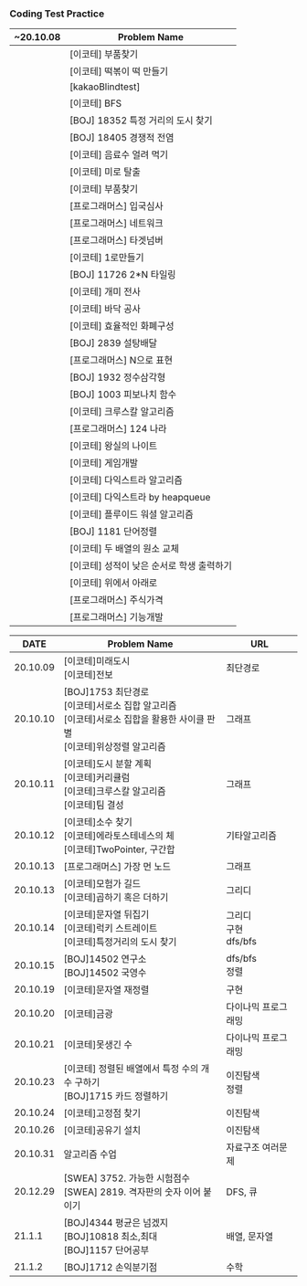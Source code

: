 ### Coding Test Practice



| ~20.10.08 | Problem Name                              |
| --------- | ----------------------------------------- |
|           | [이코테] 부품찾기                         |
|           | [이코테] 떡볶이 떡 만들기                 |
|           | [kakaoBlindtest]                          |
|           | [이코테] BFS                              |
|           | [BOJ] 18352 특정 거리의 도시 찾기         |
|           | [BOJ] 18405 경쟁적 전염                   |
|           | [이코테] 음료수 얼려 먹기                 |
|           | [이코테] 미로 탈출                        |
|           | [이코테] 부품찾기                         |
|           | [프로그래머스] 입국심사                   |
|           | [프로그래머스] 네트워크                   |
|           | [프로그래머스] 타겟넘버                   |
|           | [이코테] 1로만들기                        |
|           | [BOJ] 11726 2*N 타일링                    |
|           | [이코테] 개미 전사                        |
|           | [이코테] 바닥 공사                        |
|           | [이코테] 효율적인 화폐구성                |
|           | [BOJ] 2839 설탕배달                       |
|           | [프로그래머스] N으로 표현                 |
|           | [BOJ] 1932 정수삼각형                     |
|           | [BOJ] 1003 피보나치 함수                  |
|           | [이코테] 크루스칼 알고리즘                |
|           | [프로그래머스] 124 나라                   |
|           | [이코테] 왕실의 나이트                    |
|           | [이코테] 게임개발                         |
|           | [이코테] 다익스트라 알고리즘              |
|           | [이코테] 다익스트라 by heapqueue          |
|           | [이코테] 플루이드 워셜 알고리즘           |
|           | [BOJ] 1181 단어정렬                       |
|           | [이코테] 두 배열의 원소 교체              |
|           | [이코테] 성적이 낮은 순서로 학생 출력하기 |
|           | [이코테] 위에서 아래로                    |
|           | [프로그래머스] 주식가격                   |
|           | [프로그래머스] 기능개발                   |



| DATE     | Problem Name                                                 | URL                         |
| -------- | ------------------------------------------------------------ | --------------------------- |
| 20.10.09 | [이코테]미래도시  <br>[이코테]전보                           | 최단경로                    |
| 20.10.10 | [BOJ]1753 최단경로<br>[이코테]서로소 집합 알고리즘<br>[이코테]서로소 집합을 활용한 사이클 판별<br>[이코테]위상정렬 알고리즘 | 그래프                      |
| 20.10.11 | [이코테]도시 분할 계획<br/>[이코테]커리큘럼<br/>[이코테]크루스칼 알고리즘<br>[이코테]팀 결성 | 그래프                      |
| 20.10.12 | [이코테]소수 찾기<br/>[이코테]에라토스테네스의 체<br/>[이코테]TwoPointer, 구간합 | 기타알고리즘                |
| 20.10.13 | [프로그래머스] 가장 먼 노드                                  | 그래프                      |
| 20.10.13 | [이코테]모험가 길드<br/>[이코테]곱하기 혹은 더하기           | 그리디                      |
| 20.10.14 | [이코테]문자열 뒤집기<br/>[이코테]럭키 스트레이트<br/>[이코테]특정거리의 도시 찾기 | 그리디<br/>구현<br/>dfs/bfs |
| 20.10.15 | [BOJ]14502 연구소<br/>[BOJ]14502 국영수                      | dfs/bfs<br/>정렬            |
| 20.10.19 | [이코테]문자열 재정렬                                        | 구현                        |
| 20.10.20 | [이코테]금광                                                 | 다이나믹 프로그래밍         |
| 20.10.21 | [이코테]못생긴 수                                            | 다이나믹 프로그래밍         |
| 20.10.23 | [이코테] 정렬된 배열에서 특정 수의 개수 구하기<br/>[BOJ]1715 카드 정렬하기 | 이진탐색<br/>정렬           |
| 20.10.24 | [이코테]고정점 찾기                                          | 이진탐색                    |
| 20.10.26 | [이코테]공유기 설치                                          | 이진탐색                    |
| 20.10.31 | 알고리즘 수업                                                | 자료구조 여러문제           |
| 20.12.29 | [SWEA] 3752. 가능한 시험점수<br/>[SWEA] 2819. 격자판의 숫자 이어 붙이기 | DFS, 큐                     |
| 21.1.1   | [BOJ]4344 평균은 넘겠지<br/>[BOJ]10818 최소,최대<br/>[BOJ]1157 단어공부 | 배열, 문자열                |
| 21.1.2   | [BOJ]1712 손익분기점                                         | 수학                        |

